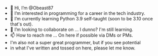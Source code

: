 - 👋 Hi, I’m @Obeast87
- 👀 I’m interested in programming for a career in the tech industry.
- 🌱 I’m currently learning Python 3.9 self-taught (soon to be 3.10 once that's out).
- 💞️ I’m looking to collaborate on ... I dunno? I'm still learning.
- 📫 How to reach me ... On here if possible via DMs or PMs.
- I'm also not a super great programmer, but if you see potential
- in what I've written and tossed on here, please let me know.

<!---
Obeast87/Obeast87 is a ✨ special ✨ repository because its `README.md` (this file) appears on your GitHub profile.
You can click the Preview link to take a look at your changes.
--->

